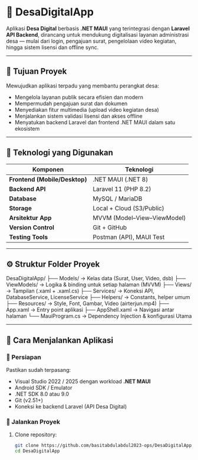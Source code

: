 # 🏡 DesaDigitalApp

Aplikasi **Desa Digital** berbasis **.NET MAUI** yang terintegrasi dengan **Laravel API Backend**, dirancang untuk mendukung digitalisasi layanan administrasi desa — mulai dari login, pengajuan surat, pengelolaan video kegiatan, hingga sistem lisensi dan offline sync.

---

## 🎯 Tujuan Proyek

Mewujudkan aplikasi terpadu yang membantu perangkat desa:
- Mengelola layanan publik secara efisien dan modern
- Mempermudah pengajuan surat dan dokumen
- Menyediakan fitur multimedia (upload video kegiatan desa)
- Menjalankan sistem validasi lisensi dan akses offline
- Menyatukan backend Laravel dan frontend .NET MAUI dalam satu ekosistem

---

## 🧱 Teknologi yang Digunakan

| Komponen | Teknologi |
|-----------|------------|
| **Frontend (Mobile/Desktop)** | .NET MAUI (.NET 8) |
| **Backend API** | Laravel 11 (PHP 8.2) |
| **Database** | MySQL / MariaDB |
| **Storage** | Local + Cloud (S3/Public) |
| **Arsitektur App** | MVVM (Model–View–ViewModel) |
| **Version Control** | Git + GitHub |
| **Testing Tools** | Postman (API), MAUI Test |

---

## ⚙️ Struktur Folder Proyek
DesaDigitalApp/
├── Models/ → Kelas data (Surat, User, Video, dsb)
├── ViewModels/ → Logika & binding untuk setiap halaman (MVVM)
├── Views/ → Tampilan (.xaml + .xaml.cs)
├── Services/ → Koneksi API, DatabaseService, LicenseService
├── Helpers/ → Constants, helper umum
├── Resources/ → Style, Font, Gambar, Video (airterjun.mp4)
├── App.xaml → Entry point aplikasi
├── AppShell.xaml → Navigasi antar halaman
└── MauiProgram.cs → Dependency Injection & konfigurasi Utama

---

## 🚀 Cara Menjalankan Aplikasi

### 🔹 Persiapan
Pastikan sudah terpasang:
- Visual Studio 2022 / 2025 dengan workload **.NET MAUI**
- Android SDK / Emulator
- .NET SDK 8.0 atau 9.0
- Git (v2.51+)
- Koneksi ke backend Laravel (API Desa Digital)

### 🔹 Jalankan Proyek
1. Clone repository:
   ```bash
   git clone https://github.com/basitabdulabdul2023-ops/DesaDigitalApp.git
   cd DesaDigitalApp

